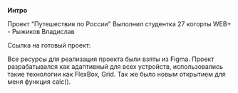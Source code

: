 
**Интро**

Проект "Путешествия по России"
Выполнил студентка 27 когорты WEB+ - Рыжиков Владислав

Ссылка на готовый проект: 


Все ресурсы для реализация проекта были взяты из Figma. 
Проект разрабатывался как адаптивный для всех устройств, использовались такие технологии как FlexBox, Grid. 
Так же было новым открытием для меня функция calc().
